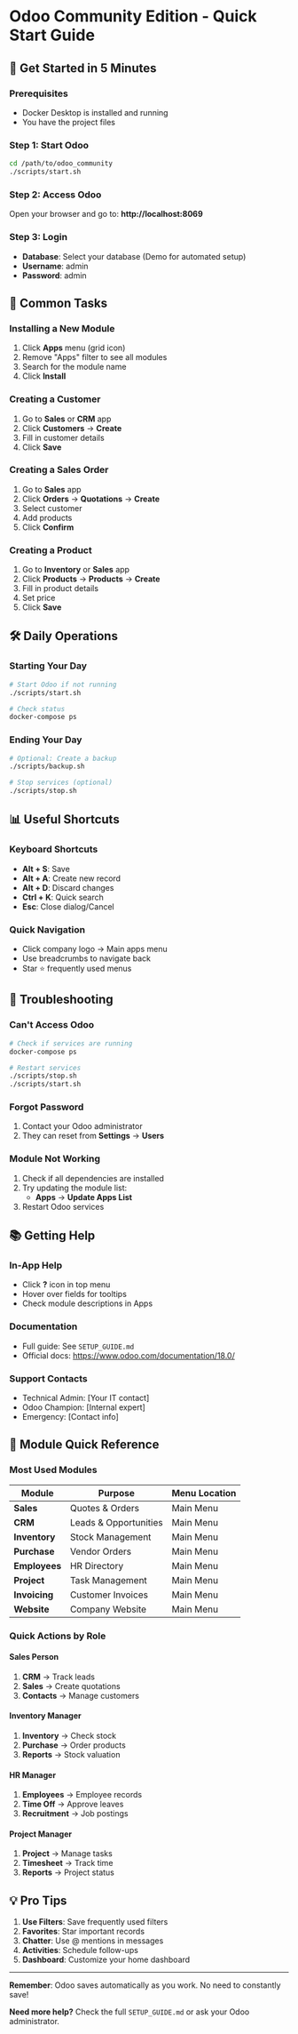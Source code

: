 # Odoo Community Edition - Quick Start Guide

## 🚀 Get Started in 5 Minutes

### Prerequisites
- Docker Desktop is installed and running
- You have the project files

### Step 1: Start Odoo
```bash
cd /path/to/odoo_community
./scripts/start.sh
```

### Step 2: Access Odoo
Open your browser and go to: **http://localhost:8069**

### Step 3: Login
- **Database**: Select your database (Demo for automated setup)
- **Username**: admin
- **Password**: admin

## 📱 Common Tasks

### Installing a New Module
1. Click **Apps** menu (grid icon)
2. Remove "Apps" filter to see all modules
3. Search for the module name
4. Click **Install**

### Creating a Customer
1. Go to **Sales** or **CRM** app
2. Click **Customers** → **Create**
3. Fill in customer details
4. Click **Save**

### Creating a Sales Order
1. Go to **Sales** app
2. Click **Orders** → **Quotations** → **Create**
3. Select customer
4. Add products
5. Click **Confirm**

### Creating a Product
1. Go to **Inventory** or **Sales** app
2. Click **Products** → **Products** → **Create**
3. Fill in product details
4. Set price
5. Click **Save**

## 🛠️ Daily Operations

### Starting Your Day
```bash
# Start Odoo if not running
./scripts/start.sh

# Check status
docker-compose ps
```

### Ending Your Day
```bash
# Optional: Create a backup
./scripts/backup.sh

# Stop services (optional)
./scripts/stop.sh
```

## 📊 Useful Shortcuts

### Keyboard Shortcuts
- **Alt + S**: Save
- **Alt + A**: Create new record
- **Alt + D**: Discard changes
- **Ctrl + K**: Quick search
- **Esc**: Close dialog/Cancel

### Quick Navigation
- Click company logo → Main apps menu
- Use breadcrumbs to navigate back
- Star ⭐ frequently used menus

## 🔧 Troubleshooting

### Can't Access Odoo
```bash
# Check if services are running
docker-compose ps

# Restart services
./scripts/stop.sh
./scripts/start.sh
```

### Forgot Password
1. Contact your Odoo administrator
2. They can reset from **Settings** → **Users**

### Module Not Working
1. Check if all dependencies are installed
2. Try updating the module list:
   - **Apps** → **Update Apps List**
3. Restart Odoo services

## 📚 Getting Help

### In-App Help
- Click **?** icon in top menu
- Hover over fields for tooltips
- Check module descriptions in Apps

### Documentation
- Full guide: See `SETUP_GUIDE.md`
- Official docs: https://www.odoo.com/documentation/18.0/

### Support Contacts
- Technical Admin: [Your IT contact]
- Odoo Champion: [Internal expert]
- Emergency: [Contact info]

## 🎯 Module Quick Reference

### Most Used Modules
| Module | Purpose | Menu Location |
|--------|---------|---------------|
| **Sales** | Quotes & Orders | Main Menu |
| **CRM** | Leads & Opportunities | Main Menu |
| **Inventory** | Stock Management | Main Menu |
| **Purchase** | Vendor Orders | Main Menu |
| **Employees** | HR Directory | Main Menu |
| **Project** | Task Management | Main Menu |
| **Invoicing** | Customer Invoices | Main Menu |
| **Website** | Company Website | Main Menu |

### Quick Actions by Role

#### Sales Person
1. **CRM** → Track leads
2. **Sales** → Create quotations
3. **Contacts** → Manage customers

#### Inventory Manager
1. **Inventory** → Check stock
2. **Purchase** → Order products
3. **Reports** → Stock valuation

#### HR Manager
1. **Employees** → Employee records
2. **Time Off** → Approve leaves
3. **Recruitment** → Job postings

#### Project Manager
1. **Project** → Manage tasks
2. **Timesheet** → Track time
3. **Reports** → Project status

## 💡 Pro Tips

1. **Use Filters**: Save frequently used filters
2. **Favorites**: Star important records
3. **Chatter**: Use @ mentions in messages
4. **Activities**: Schedule follow-ups
5. **Dashboard**: Customize your home dashboard

---

**Remember**: Odoo saves automatically as you work. No need to constantly save!

**Need more help?** Check the full `SETUP_GUIDE.md` or ask your Odoo administrator.
